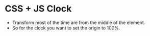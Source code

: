 # CSS + JS Clock

* Transform most of the time are from the middle of the element.
* So for the clock you want to set the origin to 100%.